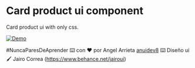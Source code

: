 # Card product ui component

Card product ui with only css.

[![Demo](https://res.cloudinary.com/dqhme1rod/image/upload/v1613754426/machine/dwgzr8hzheztmevzaqgm.png)](https://res.cloudinary.com/dqhme1rod/video/upload/v1613754446/machine/ucpgx3poztnyuufdm4vi.mov)

#NuncaParesDeAprender ⌨️ con ❤️ por Angel Arrieta [anuidev8](https://github.com/anuidev8) ⌨️ Diseño ui 🖌 Jairo Correa (https://www.behance.net/jairoui)
